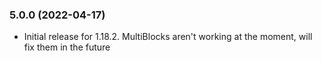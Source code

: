 ### 5.0.0 (2022-04-17)

* Initial release for 1.18.2. MultiBlocks aren't working at the moment, will fix them in the future